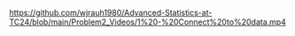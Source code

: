 [https://github.com/wjrauh1980/Advanced-Statistics-at-TC24/blob/main/Problem2_Videos/1%20-%20Connect%20to%20data.mp4
](https://github.com/wjrauh1980/Advanced-Statistics-at-TC24/blob/4393e0397d9e065e654e165029f3eb968b1a3a7b/Problem2_Videos/1%20-%20Connect%20to%20data.mp4)

